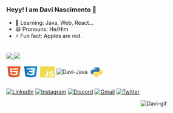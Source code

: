 ### Heyy! I am Davi Nascimento 👋
 
- 🌱  Learning: Java, Web, React...
- 😄 Pronouns: He/Him 
- ⚡ Fun fact: Apples are red.


 
##

<a href="https://github.com/DaviSNascimento/stats-readme">
  <img  width=50%%  src="https://github-readme-stats.vercel.app/api?username=DaviSNascimento&show_icons=true&theme=tokyonight" />
</a>
<a href="https://github.com/DaviSNascimento/convoychat">
  <img  width=45% src="https://github-readme-stats.vercel.app/api/top-langs?username=DaviSNascimento&layout=compact&langs_count=8&theme=tokyonight" />
</a>

 <div style="display: inline_block"><br>
  <img align="center" alt="Davi-HTML" height="30" width="40" src="https://raw.githubusercontent.com/devicons/devicon/master/icons/html5/html5-original.svg">
  <img align="center" alt="Davi-CSS" height="30" width="40" src="https://raw.githubusercontent.com/devicons/devicon/master/icons/css3/css3-original.svg">
  <img align="center" alt="Davi-Js" height="30" width="40" src="https://raw.githubusercontent.com/devicons/devicon/master/icons/javascript/javascript-plain.svg">   
  <img align="center" alt="Davi-Java" height="30" width="40" src="https://cdn.jsdelivr.net/gh/devicons/devicon/icons/java/java-original.svg" />
  <img align="center" alt="Davi-Python" height="30" width="40" src="https://raw.githubusercontent.com/devicons/devicon/master/icons/python/python-original.svg">
</div>
  
  ##
<a href="https://www.linkedin.com/in/davi-nascimento-760a87204/" target="_blank">![LinkedIn](https://img.shields.io/badge/linkedin-%230077B5.svg?style=for-the-badge&logo=linkedin&logoColor=white)</a>
<a href="https://www.instagram.com/nasc__davi/" target="_blank">![Instagram](https://img.shields.io/badge/Instagram-%23E4405F.svg?style=for-the-badge&logo=Instagram&logoColor=white)</a>
<a href="https://discord.com/channels/@me" target="_blank">![Discord](https://img.shields.io/badge/Discord-%235865F2.svg?style=for-the-badge&logo=discord&logoColor=white)</a>
<a href="mailto:nascimentoos.davi@gmail.com" target="_blank">![Gmail](https://img.shields.io/badge/Gmail-D14836?style=for-the-badge&logo=gmail&logoColor=white)</a>
<a href="https://twitter.com/Nasc__Davi" target="_blank">![Twitter](https://img.shields.io/badge/Twitter-%231DA1F2.svg?style=for-the-badge&logo=Twitter&logoColor=white)</a>
 <br>
 
 <a>
   <img  align="right" alt="Davi-gif" height=150 width=150 src="https://i0.wp.com/media2.giphy.com/media/3o7qE4iwtQb9PSYsE0/giphy.gif"/>
</a>

